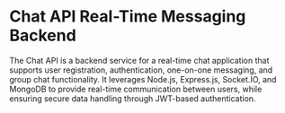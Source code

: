 # Chat API Real-Time Messaging Backend 

The Chat API is a backend service for a real-time chat application that supports user registration, authentication, one-on-one messaging, and group chat functionality. It leverages Node.js, Express.js, Socket.IO, and MongoDB to provide real-time communication between users, while ensuring secure data handling through JWT-based authentication.
